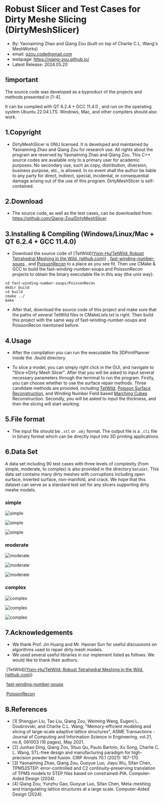 # Robust Slicer and Test Cases for Dirty Meshe Slicing (DirtyMeshSlicer)

- By: Yaonaiming Zhao and Qiang Zou (built on top of Charlie C.L. Wang's MeshWorks)
-  email: qzou.code@gmail.com
- webpage: https://qiang-zou.github.io/
- Latest Release: 2024.05.20

## !important
The source code was developed as a byproduct of the projects and methods presented in [1-4].

It can be compiled with QT 6.2.4 + GCC 11.4.0 , and run on the operating system Ubuntu 22.04 LTS. Windows, Mac, and other compilers should also work.


1.Copyright
-----------

- DirtyMeshSlicer is GNU licensed. It is developed and maintained by Yaonaiming Zhao and Qiang Zou for research use. All rights about the program are reserved by Yaonaiming Zhao and Qiang Zou. This C++ source codes are available only to a primary user for academic purposes. No secondary use, such as copy, distribution, diversion, business purpose, etc., is allowed. In no event shall the author be liable to any party for direct, indirect, special, incidental, or consequential damage arising out of the use of this program. DirtyMeshSlicer is self-contained.


2.Download
----------

- The source code, as well as the test cases, can be downloaded from: https://github.com/Qiang-Zou/DirtyMeshSlicer
  

3.Installing & Compiling (Windows/Linux/Mac + QT 6.2.4 + GCC 11.4.0)
-------------------------------------------

- Download the source code of [TetWild]([Yixin-Hu/TetWild: Robust Tetrahedral Meshing in the Wild. (github.com)](https://github.com/Yixin-Hu/TetWild)) , [fast-winding-number-soups](https://github.com/GavinBarill/fast-winding-number-soups) , and [PoissonRecon](https://github.com/mkazhdan/PoissonRecon) to a place as you see fit. Then use CMake & GCC to build the fast-winding-number-soups and PoissonRecon projects to obtain the binary executable file in this way (the unix way):

```shell
cd fast-winding-number-soups/PoissonRecon
mkdir build
cd build
cmake ../
make
```

- After that, download the source code of this project and make sure that the paths of several TetWild files in CMakeLists.txt is right. Then build this project with the same way of fast-winding-number-soups and PoissonRecon mentioned before.

4.Usage
-------

- After the compilation you can run the executable file 3DPrintPlanner inside the ./build directory.

- To slice a model, you can simply right click in the GUI, and navigate to "Slice->Dirty Mesh Slicer". After that you will be asked to input several necessary parameters through the terminal to run the program. Firstly, you can choose whether to use the surface repair methods. Three candidate methods are provided, including [TetWild](https://dl.acm.org/doi/10.1145/3197517.3201353), [Poisson Surface Reconstruction](https://dl.acm.org/doi/10.5555/1281957.1281965), and Winding Number Field based [Marching Cubes](https://dl.acm.org/doi/10.1145/37402.37422) Reconstruction. Secondly, you will be asked to input the thickness, and then the slicing will start working. 

5.File format
-------------

- The input file should be `.stl` or `.obj` format. The output file is a `.cli` file in binary format which can be directly input into 3D printing applications.

## 6.Data Set

A data set including 90 test cases with three levels of complexity (from simple, moderate, to complex) is also provided in the directory `DataSet`. This data set contains many dirty meshes with corruptions including open surface, inverted surface, non-manifold, and crack. We hope that this dataset can serve as a standard test set for any slicers supporting dirty meshe models.

### **simple**

![simple](.\images\simple1.jpg)

![simple](.\images\simple2.jpg)

![simple](.\images\simple3.jpg)

### **moderate**

![moderate](.\images\moderate1.jpg)

![moderate](.\images\moderate2.jpg)

![moderate](.\images\moderate3.jpg)

### **complex**

![complex](.\images\complex1.jpg)

![complex](.\images\complex2.jpg)

![complex](.\images\complex3.jpg)

## 7.Acknowledgements

- We thank Prof. Jin Huang and Mr. Haoran Sun for useful discussions on algorithms used to repair dirty mesh models.
- We used several useful libraries in our implement listed as follows. We would like to thank their authors.

​		 [TetWild]([Yixin-Hu/TetWild: Robust Tetrahedral Meshing in the Wild. (github.com)](https://github.com/Yixin-Hu/TetWild))

​		 [fast-winding-number-soups](https://github.com/GavinBarill/fast-winding-number-soups)

​		 [PoissonRecon](https://github.com/mkazhdan/PoissonRecon)

8.References
-------------

- [1] Shengjun Liu, Tao Liu, Qiang Zou, Weiming Wang, Eugeni L. Doubrovski, and Charlie C.L. Wang, "Memory-efficient modeling and slicing of large-scale adaptive lattice structures", ASME Transactions - Journal of Computing and Information Science in Engineering, vol.21, no.6, 061003 (16 pages), May 2021.
- [2] Junhao Ding, Qiang Zou, Shuo Qu, Paulo Bartolo, Xu Song, Charlie C. L. Wang, STL-free design and manufacturing paradigm for high-precision powder bed fusion. CIRP Annals 70.1 (2021): 167-170.
- [3] Yaonaiming Zhao, Qiang Zou, Guoyue Luo, Jiayu Wu, Sifan Chen, TPMS2STEP: error-controlled and C2 continuity-preserving translation of TPMS models to STEP files based on constrained-PIA. Computer-Aided Design (2024).
- [4] Qiang Zou, Yunzhu Gao, Guoyue Luo, Sifan Chen, Meta-meshing and triangulating lattice structures at a large scale. Computer-Aided Design (2024).
